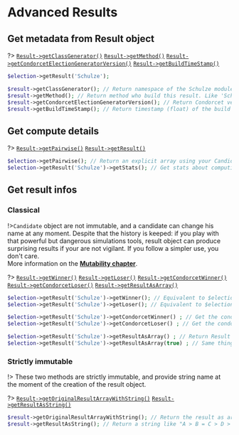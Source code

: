# Advanced Results

## Get metadata from Result object

?> [`Result->getClassGenerator()`](/Docs/MethodsReferences/Result%20Class/public%20Result--getClassGenerator) 
[`Result->getMethod()`](/Docs/MethodsReferences/Result%20Class/public%20Result--getMethod) 
[`Result->getCondorcetElectionGeneratorVersion()`](/Docs/MethodsReferences/Result%20Class/public%20Result--getCondorcetElectionGeneratorVersion) 
[`Result->getBuildTimeStamp()`](/Docs/MethodsReferences/Result%20Class/public%20Result--getBuildTimeStamp)  
```php
$election->getResult('Schulze');

$result->getClassGenerator(); // Return namespace of the Schulze module. Like 'CondorcetPHP\Condorcet\Algo\Methods\SchulzeWinning'
$result->getMethod(); // Return method who build this result. Like 'Schulze'.
$result->getCondorcetElectionGeneratorVersion(); // Return Condorcet version at the build time.
$result->getBuildTimeStamp(); // Return timestamp (float) of the build time.
```

## Get compute details

?> [`Result->getPairwise()`](/Docs/MethodsReferences/Result%20Class/public%20Result--getPairwise) 
[`Result->getResult()`](/Docs/MethodsReferences/Result%20Class/public%20Result--getResult)
```php
$election->getPairwise(); // Return an explicit array using your Candidate Name as keys.  
$election->getResult('Schulze')->getStats(); // Get stats about computing result for the default object method. Output vary between the methods. Should be an array.
```

## Get result infos

<!-- tabs:start -->
### **Classical**
!>`Candidate` object are not immutable, and a candidate can change his name at any moment. Despite that the history is keeped: if you play with that powerful but dangerous simulations tools, result object can produce surprising results if your are not vigilant. If you follow a simpler use, you don't care.  
More information on the [**Mutability chapter**](3.AsPhpLibrary/8.GoFurther/8.Mutability).

?> [`Result->getWinner()`](/Docs/MethodsReferences/Result%20Class/public%20Result--getWinner) 
[`Result->getLoser()`](/Docs/MethodsReferences/Result%20Class/public%20Result--getLoser) 
[`Result->getCondorcetWinner()`](/Docs/MethodsReferences/Result%20Class/public%20Result--getCondorcetWinner) 
[`Result->getCondorcetLoser()`](/Docs/MethodsReferences/Result%20Class/public%20Result--getCondorcetLoser) 
[`Result->getResultAsArray()`](/Docs/MethodsReferences/Result%20Class/public%20Result--getResultAsArray)
```php
$election->getResult('Schulze')->getWinner(); // Equivalent to $election->getWinner('Schulze');
$election->getResult('Schulze')->getLoser(); // Equivalent to $election->getLoser('Schulze');

$election->getResult('Schulze')->getCondorcetWinner() ; // Get the condorcet winner from the parent election at the build time (can became different. This one never change) or null if he don't exist.
$election->getResult('Schulze')->getCondorcetLoser() ; // Get the condorcet loser from the parent election at the build time (can became different. This one never change) or null if he don't exist.

$election->getResult('Schulze')->getResultAsArray() ; // Return Result ranking as array. So, the original Result object is iterable, support array access and count... Why doing that ?
$election->getResult('Schulze')->getResultAsArray(true) ; // Same thing. But more: that convert Candidate object into string by name.
```

### **Strictly immutable**
!> These two methods are strictly immutable, and provide string name at the moment of the creation of the result object.

?> [`Result->getOriginalResultArrayWithString()`](/Docs/MethodsReferences/Result%20Class/public%20Result--getOriginalResultArrayWithString) 
[`Result->getResultAsString()`](/Docs/MethodsReferences/Result%20Class/public%20Result--getResultAsString)  
```php
$result->getOriginalResultArrayWithString(); // Return the result as array with Candidate as string by name. because Candidate name can continue to change (Even if you can get the history of the changes.). This method give you serenity.
$result->getResultAsString(); // Return a string like "A > B = C > D > E > G = H"
```
<!-- tabs:end -->


